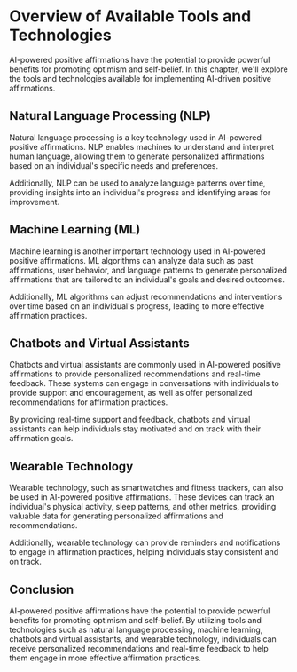 Overview of Available Tools and Technologies
===================================================================================================================

AI-powered positive affirmations have the potential to provide powerful benefits for promoting optimism and self-belief. In this chapter, we'll explore the tools and technologies available for implementing AI-driven positive affirmations.

Natural Language Processing (NLP)
---------------------------------

Natural language processing is a key technology used in AI-powered positive affirmations. NLP enables machines to understand and interpret human language, allowing them to generate personalized affirmations based on an individual's specific needs and preferences.

Additionally, NLP can be used to analyze language patterns over time, providing insights into an individual's progress and identifying areas for improvement.

Machine Learning (ML)
---------------------

Machine learning is another important technology used in AI-powered positive affirmations. ML algorithms can analyze data such as past affirmations, user behavior, and language patterns to generate personalized affirmations that are tailored to an individual's goals and desired outcomes.

Additionally, ML algorithms can adjust recommendations and interventions over time based on an individual's progress, leading to more effective affirmation practices.

Chatbots and Virtual Assistants
-------------------------------

Chatbots and virtual assistants are commonly used in AI-powered positive affirmations to provide personalized recommendations and real-time feedback. These systems can engage in conversations with individuals to provide support and encouragement, as well as offer personalized recommendations for affirmation practices.

By providing real-time support and feedback, chatbots and virtual assistants can help individuals stay motivated and on track with their affirmation goals.

Wearable Technology
-------------------

Wearable technology, such as smartwatches and fitness trackers, can also be used in AI-powered positive affirmations. These devices can track an individual's physical activity, sleep patterns, and other metrics, providing valuable data for generating personalized affirmations and recommendations.

Additionally, wearable technology can provide reminders and notifications to engage in affirmation practices, helping individuals stay consistent and on track.

Conclusion
----------

AI-powered positive affirmations have the potential to provide powerful benefits for promoting optimism and self-belief. By utilizing tools and technologies such as natural language processing, machine learning, chatbots and virtual assistants, and wearable technology, individuals can receive personalized recommendations and real-time feedback to help them engage in more effective affirmation practices.
